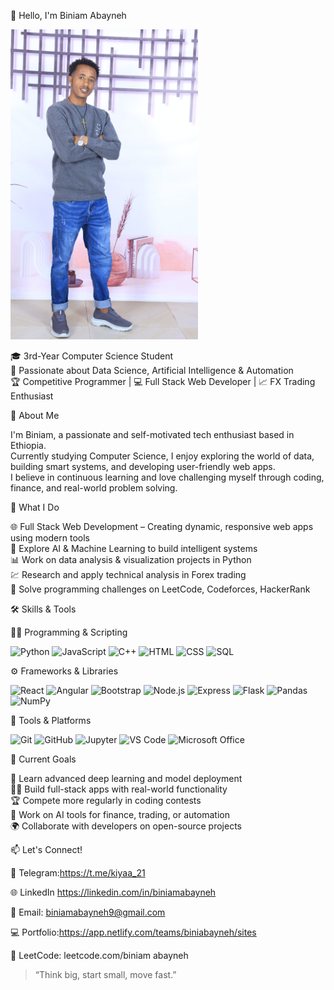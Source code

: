 👋 Hello, I'm Biniam Abayneh

<img src="photo_2025-07-02_08-39-47.jpg" alt="my image" width="300" height="" text-align="center">






🎓 3rd-Year Computer Science Student  
🤖 Passionate about Data Science, Artificial Intelligence & Automation  
🏆 Competitive Programmer | 💻 Full Stack Web Developer | 📈 FX Trading Enthusiast





🧠 About Me

I'm Biniam, a passionate and self-motivated tech enthusiast based in Ethiopia.  
Currently studying Computer Science, I enjoy exploring the world of data, building smart systems, and developing user-friendly web apps.  
I believe in continuous learning and love challenging myself through coding, finance, and real-world problem solving.




 💼 What I Do

   🌐 Full Stack Web Development – Creating dynamic, responsive web apps using modern tools  
   🧠 Explore AI & Machine Learning to build intelligent systems  
   📊 Work on data analysis & visualization projects in Python  
   💹 Research and apply technical analysis in Forex trading  
   🧩 Solve programming challenges on LeetCode, Codeforces, HackerRank





🛠️ Skills & Tools

👨‍💻 Programming & Scripting

<p align="left">
  <img src="https://cdn.jsdelivr.net/gh/devicons/devicon/icons/python/python-original.svg" width="70" alt="Python"/>
  <img src="https://cdn.jsdelivr.net/gh/devicons/devicon/icons/javascript/javascript-original.svg" width="70" alt="JavaScript"/>
  <img src="https://cdn.jsdelivr.net/gh/devicons/devicon/icons/cplusplus/cplusplus-original.svg" width="70" alt="C++"/>
  <img src="https://cdn.jsdelivr.net/gh/devicons/devicon/icons/html5/html5-original.svg" width="70" alt="HTML"/>
  <img src="https://cdn.jsdelivr.net/gh/devicons/devicon/icons/css3/css3-original.svg" width="70" alt="CSS"/>
  <img src="https://cdn.jsdelivr.net/gh/devicons/devicon/icons/sqlite/sqlite-original.svg" width="70" alt="SQL"/>
</p>

⚙️ Frameworks & Libraries

<p align="left">
  <img src="https://cdn.jsdelivr.net/gh/devicons/devicon/icons/react/react-original.svg" width="60" alt="React"/>
  <img src="https://cdn.jsdelivr.net/gh/devicons/devicon/icons/angularjs/angularjs-original.svg" width="60" alt="Angular"/>
  <img src="https://cdn.jsdelivr.net/gh/devicons/devicon/icons/bootstrap/bootstrap-original.svg" width="60" alt="Bootstrap"/>
  <img src="https://cdn.jsdelivr.net/gh/devicons/devicon/icons/nodejs/nodejs-original.svg" width="60" alt="Node.js"/>
  <img src="https://cdn.jsdelivr.net/gh/devicons/devicon/icons/express/express-original.svg" width="60" alt="Express"/>
  <img src="https://cdn.jsdelivr.net/gh/devicons/devicon/icons/flask/flask-original.svg" width="60" alt="Flask"/>
  <img src="https://cdn.jsdelivr.net/gh/devicons/devicon/icons/pandas/pandas-original.svg" width="60" alt="Pandas"/>
  <img src="https://cdn.jsdelivr.net/gh/devicons/devicon/icons/numpy/numpy-original.svg" width="60" alt="NumPy"/>
</p>

 🧰 Tools & Platforms

<p align="left">
  <img src="https://cdn.jsdelivr.net/gh/devicons/devicon/icons/git/git-original.svg" width="60" alt="Git"/>
  <img src="https://cdn.jsdelivr.net/gh/devicons/devicon/icons/github/github-original.svg" width="60" alt="GitHub"/>
  <img src="https://cdn.jsdelivr.net/gh/devicons/devicon/icons/jupyter/jupyter-original.svg" width="60" alt="Jupyter"/>
  <img src="https://cdn.jsdelivr.net/gh/devicons/devicon/icons/vscode/vscode-original.svg" width="60" alt="VS Code"/>
  <img src="https://upload.wikimedia.org/wikipedia/commons/4/4f/Microsoft_Office_Logo_%282013–2019%29.svg" width="60" alt="Microsoft Office"/>
</p>


🚀 Current Goals

   📘 Learn advanced deep learning and model deployment  
   🧑‍💻 Build full-stack apps with real-world functionality  
   🏆 Compete more regularly in coding contests  
   💼 Work on AI tools for finance, trading, or automation  
   🌍 Collaborate with developers on open-source projects

📫 Let's Connect!

   💬 Telegram:https://t.me/kiyaa_21
 
   🌐 LinkedIn https://linkedin.com/in/biniamabayneh 
 
   📧 Email: biniamabayneh9@gmail.com  
 
   💻 Portfolio:https://app.netlify.com/teams/biniabayneh/sites
 
   🧩 LeetCode: leetcode.com/biniam abayneh



> “Think big, start small, move fast.”
<!--
**biniabayneh/biniabayneh** is a ✨ _special_ ✨ repository because its `README.md` (this file) appears on your GitHub profile.

Here are some ideas to get you started:

- 🔭 I’m currently working on ...
- 🌱 I’m currently learning ...
- 👯 I’m looking to collaborate on ...
- 🤔 I’m looking for help with ...
- 💬 Ask me about ...
- 📫 How to reach me: ...
- 😄 Pronouns: ...
- ⚡ Fun fact: ...
-->
